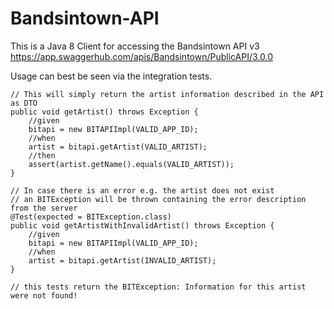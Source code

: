 # Bandsintown-API
This is a Java 8 Client for accessing the Bandsintown API v3
https://app.swaggerhub.com/apis/Bandsintown/PublicAPI/3.0.0

Usage can best be seen via the integration tests.

    // This will simply return the artist information described in the API as DTO
    public void getArtist() throws Exception {
        //given
        bitapi = new BITAPIImpl(VALID_APP_ID);
        //when
        artist = bitapi.getArtist(VALID_ARTIST);
        //then
        assert(artist.getName().equals(VALID_ARTIST));
    }

    // In case there is an error e.g. the artist does not exist
    // an BITException will be thrown containing the error description from the server
    @Test(expected = BITException.class)
    public void getArtistWithInvalidArtist() throws Exception {
        //given
        bitapi = new BITAPIImpl(VALID_APP_ID);
        //when
        artist = bitapi.getArtist(INVALID_ARTIST);
    }

    // this tests return the BITException: Information for this artist were not found!
